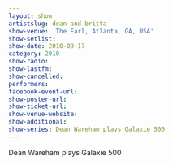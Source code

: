 ```yaml
---
layout: show
artistslug: dean-and-britta
show-venue: 'The Earl, Atlanta, GA, USA'
show-setlist: 
show-date: 2010-09-17
category: 2010
show-radio: 
show-lastfm: 
show-cancelled: 
performers: 
facebook-event-url: 
show-poster-url: 
show-ticket-url: 
show-venue-website: 
show-additional:
show-series: Dean Wareham plays Galaxie 500
---
```


Dean Wareham plays Galaxie 500